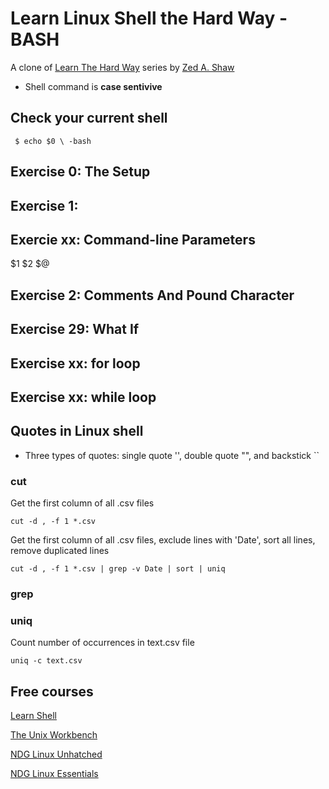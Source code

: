 # Learn Linux Shell the Hard Way - BASH
A clone of [Learn The Hard Way](https://learncodethehardway.org/) series by [Zed A. Shaw](https://zedshaw.com/)

- Shell command is **case sentivive**

## Check your current shell

` $ echo $0 \
-bash`

## Exercise 0: The Setup
## Exercise 1: 
## Exercie xx: Command-line Parameters
$1
$2
$@
## Exercise 2: Comments And Pound Character
## Exercise 29: What If
## Exercise xx: for loop
## Exercise xx: while loop


## Quotes in Linux shell
- Three types of quotes: single quote '', double quote "", and backstick ``


### cut
Get the first column of all .csv files
```
cut -d , -f 1 *.csv
```
Get the first column of all .csv files, exclude lines with 'Date', sort all lines, remove duplicated lines
```
cut -d , -f 1 *.csv | grep -v Date | sort | uniq
```

### grep

### uniq
Count number of occurrences in text.csv file
```
uniq -c text.csv
```

## Free courses

[Learn Shell](https://www.learnshell.org/)

[The Unix Workbench](https://www.coursera.org/learn/unix)

[NDG Linux Unhatched](https://www.netacad.com/courses/os-it/ndg-linux-unhatched)

[NDG Linux Essentials](https://www.netacad.com/courses/os-it/ndg-linux-essentials)
